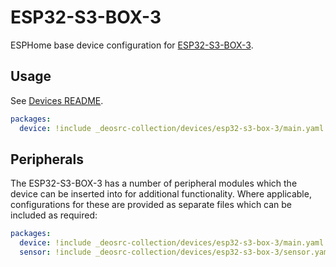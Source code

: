 # ESP32-S3-BOX-3

ESPHome base device configuration for [ESP32-S3-BOX-3](https://www.espressif.com/en/news/ESP32-S3-BOX-3).

## Usage

See [Devices README](../README.md).

```yaml
packages:
  device: !include _deosrc-collection/devices/esp32-s3-box-3/main.yaml
```

## Peripherals

The ESP32-S3-BOX-3 has a number of peripheral modules which the device can be inserted into for additional
functionality. Where applicable, configurations for these are provided as separate files which can be
included as required:

```yaml
packages:
  device: !include _deosrc-collection/devices/esp32-s3-box-3/main.yaml
  sensor: !include _deosrc-collection/devices/esp32-s3-box-3/sensor.yaml
```
